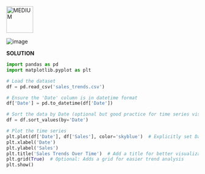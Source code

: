 <img src="https://img.shields.io/badge/MEDIUM-orange" alt="MEDIUM" width="70">
 
![image](https://github.com/user-attachments/assets/a24282fd-8c38-4b23-8d22-941c78c66105)

**SOLUTION**
 
```python
import pandas as pd
import matplotlib.pyplot as plt 

# Load the dataset
df = pd.read_csv('sales_trends.csv')

# Ensure the 'Date' column is in datetime format
df['Date'] = pd.to_datetime(df['Date'])

# Sort the data by Date (optional but good practice for time series visualization)
df = df.sort_values(by='Date')

# Plot the time series
plt.plot(df['Date'], df['Sales'], color='skyblue')  # Explicitly set Date as x-axis and Sales as y-axis
plt.xlabel('Date')
plt.ylabel('Sales')
plt.title('Sales Trends Over Time')  # Add a title for better visualization
plt.grid(True)  # Optional: Adds a grid for easier trend analysis
plt.show()
```

